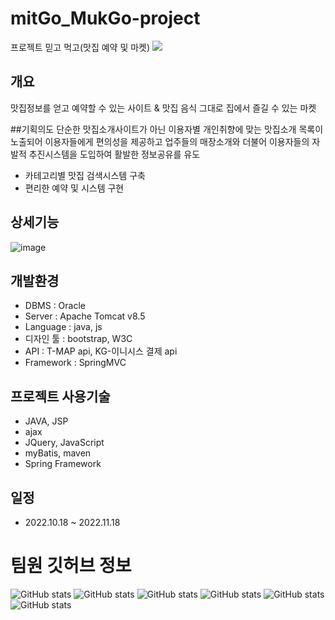 # mitGo_MukGo-project
프로젝트 믿고 먹고(맛집 예약 및 마켓) <img src="https://img.shields.io/badge/믿GO먹GO-568A35?style=flat-square&logo=MitgoMukgo&logoColor=568A35"/>

## 개요
맛집정보를 얻고 예약할 수 있는 사이트 & 맛집 음식 그대로 집에서 즐길 수 있는 마켓

##기획의도
단순한 맛집소개사이트가 아닌 이용자별 개인취향에 맞는 맛집소개 목록이 노출되어 이용자들에게 
편의성을 제공하고 업주들의 매장소개와 더불어 이용자들의 자발적 추진시스템을 도입하여 활발한 정보공유를 유도

- 카테고리별 맛집 검색시스템 구축
- 편리한 예약 및 시스템 구현

## 상세기능
![image](https://user-images.githubusercontent.com/77394673/220669322-8c11e24a-2e57-426e-a1c5-1da504535b2b.png)


## 개발환경
- DBMS : Oracle
- Server : Apache Tomcat v8.5
- Language : java, js
- 디자인 툴 : bootstrap, W3C
- API : T-MAP api, KG-이니시스 결제 api
- Framework : SpringMVC

## 프로젝트 사용기술
- JAVA, JSP
- ajax
- JQuery, JavaScript
- myBatis, maven
- Spring Framework

## 일정
- 2022.10.18 ~ 2022.11.18

# 팀원 깃허브 정보
![GitHub stats](https://github-readme-stats.vercel.app/api?username=JWbase&show_icons=true&theme=radical)
![GitHub stats](https://github-readme-stats.vercel.app/api?username=anhyeokwan&show_icons=true&theme=radical)
![GitHub stats](https://github-readme-stats.vercel.app/api?username=naeyoonyang&show_icons=true&theme=radical)
![GitHub stats](https://github-readme-stats.vercel.app/api?username=Leegyugin&show_icons=true&theme=cobalt)
![GitHub stats](https://github-readme-stats.vercel.app/api?username=sothatc&show_icons=true&theme=cobalt)
![GitHub stats](https://github-readme-stats.vercel.app/api?username=aram2ra9&show_icons=true&theme=cobalt)
